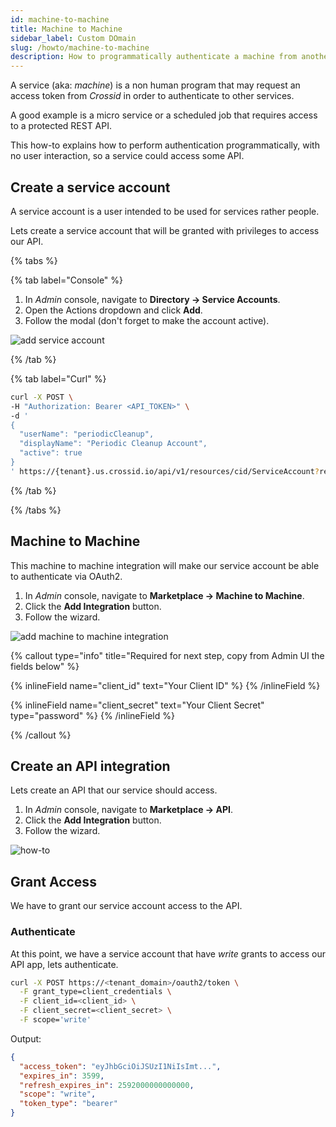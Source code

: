 ```yaml
---
id: machine-to-machine
title: Machine to Machine
sidebar_label: Custom DOmain
slug: /howto/machine-to-machine
description: How to programmatically authenticate a machine from another machine.
---
```


A service (aka: _machine_) is a non human program that may request an access token from _Crossid_ in order to authenticate to other services.

A good example is a micro service or a scheduled job that requires access to a protected REST API.

This how-to explains how to perform authentication programmatically, with no user interaction, so a service could access some API.

## Create a service account

A service account is a user intended to be used for services rather people.

Lets create a service account that will be granted with privileges to access our API.

{% tabs %}

{% tab label="Console" %}

1. In _Admin_ console, navigate to **Directory &rarr; Service Accounts**.
1. Open the Actions dropdown and click **Add**.
1. Follow the modal (don't forget to make the account active).

![add service account](/images/docs/howto/add_svc_account.gif)

{% /tab %}

{% tab label="Curl" %}

```bash {10-11,18-22}
curl -X POST \
-H "Authorization: Bearer <API_TOKEN>" \
-d '
{
  "userName": "periodicCleanup",
  "displayName": "Periodic Cleanup Account",
  "active": true
}
' https://{tenant}.us.crossid.io/api/v1/resources/cid/ServiceAccount?reason=add-user
```

{% /tab %}

{% /tabs %}

## Machine to Machine

This machine to machine integration will make our service account be able to authenticate via OAuth2.

1. In _Admin_ console, navigate to **Marketplace &rarr; Machine to Machine**.
1. Click the **Add Integration** button.
1. Follow the wizard.

![add machine to machine integration](/images/docs/howto/add_machine_to_machine_integration.gif)

{% callout type="info" title="Required for next step, copy from Admin UI the fields below" %}

{% inlineField name="client_id" text="Your Client ID" %}
{% /inlineField %}

{% inlineField name="client_secret" text="Your Client Secret" type="password" %}
{% /inlineField %}

{% /callout %}

## Create an API integration

Lets create an API that our service should access.

1. In _Admin_ console, navigate to **Marketplace &rarr; API**.
1. Click the **Add Integration** button.
1. Follow the wizard.

![how-to](/images/docs/howto/add_api_integration.gif)

## Grant Access

We have to grant our service account access to the API.

### Authenticate

At this point, we have a service account that have _write_ grants to access our API app, lets authenticate.

```bash {% resolve=true %}
curl -X POST https://<tenant_domain>/oauth2/token \
  -F grant_type=client_credentials \
  -F client_id=<client_id> \
  -F client_secret=<client_secret> \
  -F scope='write'
```

Output:

```json
{
  "access_token": "eyJhbGciOiJSUzI1NiIsImt...",
  "expires_in": 3599,
  "refresh_expires_in": 2592000000000000,
  "scope": "write",
  "token_type": "bearer"
}
```
